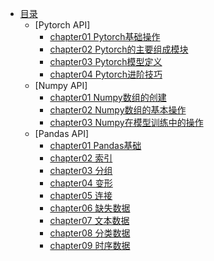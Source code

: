 <!-- docs/_sidebar.md -->
- [目录](README.md)
    - [Pytorch API]
        - [chapter01 Pytorch基础操作](Pytorch/chapter1.md)
        - [chapter02 Pytorch的主要组成模块](Pytorch/chapter2.md)
        - [chapter03 Pytorch模型定义](Pytorch/chapter3.md)
        - [chapter04 Pytorch进阶技巧](Pytorch/chapter4.md)
    - [Numpy API]
        - [chapter01 Numpy数组的创建](Numpy/chapter1.md)
        - [chapter02 Numpy数组的基本操作](Numpy/chapter2.md)
        - [chapter03 Numpy在模型训练中的操作](Numpy/chapter3.md)
    - [Pandas API]
        - [chapter01 Pandas基础](Pandas/chapter1.md)
        - [chapter02 索引](Pandas/chapter2.md)
        - [chapter03 分组](Pandas/chapter3.md)
        - [chapter04 变形](Pandas/chapter4.md)
        - [chapter05 连接](Pandas/chapter5.md)
        - [chapter06 缺失数据](Pandas/chapter6.md)
        - [chapter07 文本数据](Pandas/chapter7.md)
        - [chapter08 分类数据](Pandas/chapter8.md)
        - [chapter09 时序数据](Pandas/chapter9.md)